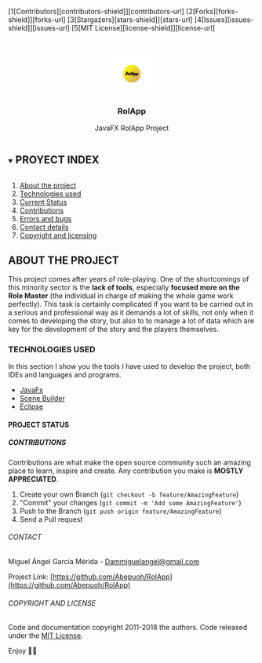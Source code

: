 
<!-- PROJECT SHIELDS -->
<!--
*** I'm using markdown "reference style" links for readability.
*** Reference links are enclosed in brackets [ ] instead of parentheses ( ).
*** See the bottom of this document for the declaration of the reference variables
*** for contributors-url, forks-url, etc. This is an optional, concise syntax you may use.
*** https://www.markdownguide.org/basic-syntax/#reference-style-links
-->
[1[Contributors][contributors-shield]][contributors-url]
[2[Forks][forks-shield]][forks-url]
[3[Stargazers][stars-shield]][stars-url]
[4[Issues][issues-shield]][issues-url]
[5[MIT License][license-shield]][license-url]
<!-- [![LinkedIn][linkedin-shield]][linkedin-url] -->

<br />

<p align="center">
  <a href="https://github.com/Abepuoh/RolApp">
    <img src="src/main/resources/com/proyecto/AbeRol/logo.png" alt="Logo" width="80" height="80">
  </a>

  <h3 align="center">RolApp</h3>

  <p align="center">
    JavaFX RolApp Project
  </p>



<!-- TABLE OF CONTENTS -->
<details open="open">
  <summary><h2 style="display: inline-block">PROYECT INDEX</h2></summary>
  <ol>
    <li>
      <a href="#About-the-project">About the project</a>
    </li>
    <li><a href="#built-with">Technologies used</a></li> </li>
    <li><a href="#Status">Current Status</a></li> 
    <li><a href="#Contributing">Contributions</a></li>
    <li><a href="#bugs-and-feature-requests">Errors and bugs</a></li>
    <li><a href="#Contact">Contact details</a></li></li>
    <li><a href="#copyright-and-licensing">Copyright and licensing</a></li>
  </ol>
</details>




<!-- ABOUT THE PROJECT -->
## ABOUT THE PROJECT

This project comes after years of role-playing. One of the shortcomings of this minority sector is the <b>lack of tools</b>,
especially <b>focused more on the Role Master</b> (the individual in charge of making the whole game work perfectly). This task is certainly complicated if you want to be carried out in a serious and professional way as it demands a lot of skills, not only when it comes to developing the story, but also to 
to manage a lot of data which are key for the development of the story and the players themselves.




<!-- Technologies used -->
### TECHNOLOGIES USED

In this section I show you the tools I have used to develop the project, both IDEs and languages and programs.
* [JavaFx](https://www.java.com/es/)
* [Scene Builder](https://gluonhq.com/products/scene-builder/)
* [Eclipse](https://www.eclipse.org/downloads/)




<!-- STATUS -->
#### PROJECT STATUS  



<!-- CONTRIBUTING -->
##### CONTRIBUTIONS

Contributions are what make the open source community such an amazing place to learn, inspire and create. Any contribution you make is <b>MOSTLY APPRECIATED</b>.

1. Create your own Branch (`git checkout -b feature/AmazingFeature`)
2. "Commit" your changes (`git commit -m 'Add some AmazingFeature'`)
3. Push to the Branch (`git push origin feature/AmazingFeature`)
4. Send a Pull request



<!-- CONTACT -->
###### CONTACT

Miguel Ángel García Mérida - Dammiguelangel@gmail.com

Project Link: [https://github.com/Abepuoh/RolApp](https://github.com/Abepuoh/RolApp)



<!-- LICENSE -->
###### COPYRIGHT AND LICENSE

Code and documentation copyright 2011-2018 the authors. Code released under the [MIT License](https://reponame/blob/master/LICENSE).

Enjoy :metal::metal:
